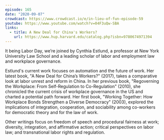```yaml
---
episode: 165
date: "2020-09-07"
crowdcast: https://www.crowdcast.io/e/in-lieu-of-fun-episode-59
youtube: https://www.youtube.com/watch?v=04F3uQw-SBA
links:
  - title: A New Deal for China's Workers?
    url: https://www.hup.harvard.edu/catalog.php?isbn=9780674971394
---
```


It being Labor Day, we’re joined by Cynthia Estlund, a professor at New York
University Law School and a leading scholar of labor and employment law and
workplace governance.

Estlund's current work focuses on automation and the future of work. Her latest
book, "A New Deal for China’s Workers?" (2017), takes a comparative look at
labor unrest and reform in China. In her previous book, "Regoverning the
Workplace: From Self-Regulation to Co-Regulation" (2010), she chronicled the
current crisis of workplace governance in the US and charted a potential path
forward. Her first book, "Working Together: How Workplace Bonds Strengthen a
Diverse Democracy" (2003), explored the implications of integration,
cooperation, and sociability among co-workers for democratic theory and for the
law of work.

Other writings focus on freedom of speech and procedural fairness at work;
diversity, integration, and affirmative action; critical perspectives on labor
law; and transnational labor rights and regulation.
